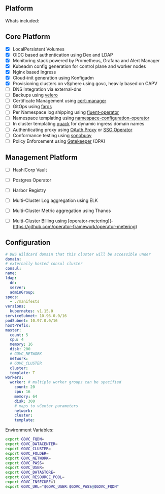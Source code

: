 ##  Platform

Whats included:

## Core Platform
- [x] LocalPersistent Volumes
- [x] OIDC based authentication using Dex and LDAP
- [x] Monitoring stack powered by Prometheus, Grafana and Alert Manager
- [x] Kubeadm config generation for control plane and worker nodes
- [x] Nginx based Ingress
- [x] Cloud-init generation using Konfigadm
- [x] Provisioning clusters on vSphere using govc, heavily based on CAPV
- [ ] DNS Integration via external-dns
- [ ] Backups using [velero](https://github.com/heptio/velero)
- [ ] Certificate Management using [cert-manager](https://github.com/jetstack/cert-manager)
- [ ] GitOps using [faros](https://github.com/pusher/faros)
- [ ] Per Namespace log shipping using [fluent-operator](https://github.com/vmware/kube-fluentd-operator)
- [ ] Namespace templating using [namespace-configuration-operator](https://github.com/redhat-cop/namespace-configuration-operator/tree/master)
- [ ] In cluster templating [quack](https://github.com/pusher/quack) for dynamic ingress domain names
- [ ] Authenticating proxy using [OAuth Proxy](https://github.com/pusher/oauth2_proxy) or [SSO Operator](https://github.com/jenkins-x/sso-operator)
- [ ] Conformance testing using [sonobuoy](https://github.com/heptio/sonobuoy)
- [ ] Policy Enforcement using [Gatekeeper](https://github.com/open-policy-agent/gatekeeper) (OPA)

## Management Platform
- [ ] HashiCorp Vault
- [ ] Postgres Operator
- [ ] Harbor Registry
- [ ] Multi-Cluster Log aggregation using ELK
- [ ] Multi-Cluster Metric aggregation using Thanos
- [ ] Multi-Cluster Billing using [operator-metering](- https://github.com/operator-framework/operator-metering)


## Configuration

```yaml
# DNS Wildcard domain that this cluster will be accessible under
domain:
# externally hosted consul cluster
consul:
name:
ldap:
  dn:
  server:
  adminGroup:
specs:
  - ./manifests
versions:
  kubernetes: v1.15.0
serviceSubnet: 10.96.0.0/16
podSubnet: 10.97.0.0/16
hostPrefix:
master:
  count: 5
  cpu: 4
  memory: 16
  disk: 200
  # GOVC_NETWORK
  network:
  # GOVC_CLUSTER
  cluster:
  template: T
workers:
  worker: # multiple worker groups can be specified
    count: 20
    cpu: 16
    memory: 64
    disk: 300
    # maps to vCenter parameters
    network:
    cluster:
    template:
```

Environment Variables:

```bash
export GOVC_FQDN=
export GOVC_DATACENTER=
export GOVC_CLUSTER=
export GOVC_FOLDER=
export GOVC_NETWORK=
export GOVC_PASS=
export GOVC_USER=
export GOVC_DATASTORE=
export GOVC_RESOURCE_POOL=
export GOVC_INSECURE=1
export GOVC_URL="$GOVC_USER:$GOVC_PASS@$GOVC_FQDN"
```

